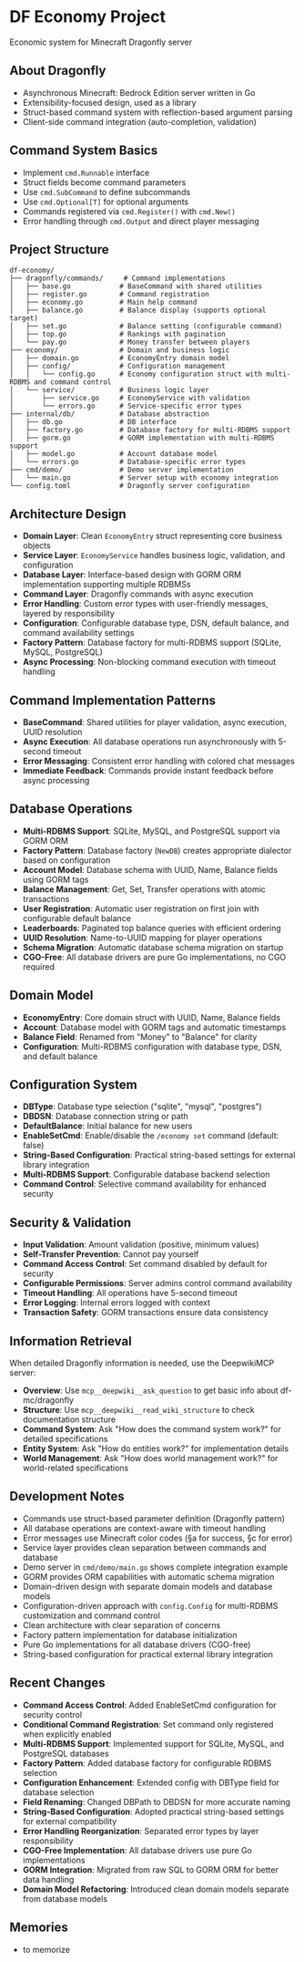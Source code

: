 # DF Economy Project

Economic system for Minecraft Dragonfly server

## About Dragonfly
- Asynchronous Minecraft: Bedrock Edition server written in Go
- Extensibility-focused design, used as a library
- Struct-based command system with reflection-based argument parsing
- Client-side command integration (auto-completion, validation)

## Command System Basics
- Implement `cmd.Runnable` interface
- Struct fields become command parameters
- Use `cmd.SubCommand` to define subcommands
- Use `cmd.Optional[T]` for optional arguments
- Commands registered via `cmd.Register()` with `cmd.New()`
- Error handling through `cmd.Output` and direct player messaging

## Project Structure
```
df-economy/
├── dragonfly/commands/     # Command implementations
│   ├── base.go            # BaseCommand with shared utilities
│   ├── register.go        # Command registration
│   ├── economy.go         # Main help command
│   ├── balance.go         # Balance display (supports optional target)
│   ├── set.go             # Balance setting (configurable command)
│   ├── top.go             # Rankings with pagination
│   └── pay.go             # Money transfer between players
├── economy/               # Domain and business logic
│   ├── domain.go          # EconomyEntry domain model
│   ├── config/            # Configuration management
│   │   └── config.go      # Economy configuration struct with multi-RDBMS and command control
│   └── service/           # Business logic layer
│       ├── service.go     # EconomyService with validation
│       └── errors.go      # Service-specific error types
├── internal/db/           # Database abstraction
│   ├── db.go              # DB interface
│   ├── factory.go         # Database factory for multi-RDBMS support
│   ├── gorm.go            # GORM implementation with multi-RDBMS support
│   ├── model.go           # Account database model
│   └── errors.go          # Database-specific error types
├── cmd/demo/              # Demo server implementation
│   └── main.go            # Server setup with economy integration
└── config.toml            # Dragonfly server configuration
```

## Architecture Design
- **Domain Layer**: Clean `EconomyEntry` struct representing core business objects
- **Service Layer**: `EconomyService` handles business logic, validation, and configuration
- **Database Layer**: Interface-based design with GORM ORM implementation supporting multiple RDBMSs
- **Command Layer**: Dragonfly commands with async execution
- **Error Handling**: Custom error types with user-friendly messages, layered by responsibility
- **Configuration**: Configurable database type, DSN, default balance, and command availability settings
- **Factory Pattern**: Database factory for multi-RDBMS support (SQLite, MySQL, PostgreSQL)
- **Async Processing**: Non-blocking command execution with timeout handling

## Command Implementation Patterns
- **BaseCommand**: Shared utilities for player validation, async execution, UUID resolution
- **Async Execution**: All database operations run asynchronously with 5-second timeout
- **Error Messaging**: Consistent error handling with colored chat messages
- **Immediate Feedback**: Commands provide instant feedback before async processing

## Database Operations
- **Multi-RDBMS Support**: SQLite, MySQL, and PostgreSQL support via GORM ORM
- **Factory Pattern**: Database factory (`NewDB`) creates appropriate dialector based on configuration
- **Account Model**: Database schema with UUID, Name, Balance fields using GORM tags
- **Balance Management**: Get, Set, Transfer operations with atomic transactions
- **User Registration**: Automatic user registration on first join with configurable default balance
- **Leaderboards**: Paginated top balance queries with efficient ordering
- **UUID Resolution**: Name-to-UUID mapping for player operations
- **Schema Migration**: Automatic database schema migration on startup
- **CGO-Free**: All database drivers are pure Go implementations, no CGO required

## Domain Model
- **EconomyEntry**: Core domain struct with UUID, Name, Balance fields
- **Account**: Database model with GORM tags and automatic timestamps
- **Balance Field**: Renamed from "Money" to "Balance" for clarity
- **Configuration**: Multi-RDBMS configuration with database type, DSN, and default balance

## Configuration System
- **DBType**: Database type selection ("sqlite", "mysql", "postgres")
- **DBDSN**: Database connection string or path
- **DefaultBalance**: Initial balance for new users
- **EnableSetCmd**: Enable/disable the `/economy set` command (default: false)
- **String-Based Configuration**: Practical string-based settings for external library integration
- **Multi-RDBMS Support**: Configurable database backend selection
- **Command Control**: Selective command availability for enhanced security

## Security & Validation
- **Input Validation**: Amount validation (positive, minimum values)
- **Self-Transfer Prevention**: Cannot pay yourself
- **Command Access Control**: Set command disabled by default for security
- **Configurable Permissions**: Server admins control command availability
- **Timeout Handling**: All operations have 5-second timeout
- **Error Logging**: Internal errors logged with context
- **Transaction Safety**: GORM transactions ensure data consistency

## Information Retrieval
When detailed Dragonfly information is needed, use the DeepwikiMCP server:

- **Overview**: Use `mcp__deepwiki__ask_question` to get basic info about df-mc/dragonfly
- **Structure**: Use `mcp__deepwiki__read_wiki_structure` to check documentation structure
- **Command System**: Ask "How does the command system work?" for detailed specifications
- **Entity System**: Ask "How do entities work?" for implementation details
- **World Management**: Ask "How does world management work?" for world-related specifications

## Development Notes
- Commands use struct-based parameter definition (Dragonfly pattern)
- All database operations are context-aware with timeout handling
- Error messages use Minecraft color codes (§a for success, §c for error)
- Service layer provides clean separation between commands and database
- Demo server in `cmd/demo/main.go` shows complete integration example
- GORM provides ORM capabilities with automatic schema migration
- Domain-driven design with separate domain models and database models
- Configuration-driven approach with `config.Config` for multi-RDBMS customization and command control
- Clean architecture with clear separation of concerns
- Factory pattern implementation for database initialization
- Pure Go implementations for all database drivers (CGO-free)
- String-based configuration for practical external library integration

## Recent Changes
- **Command Access Control**: Added EnableSetCmd configuration for security control
- **Conditional Command Registration**: Set command only registered when explicitly enabled
- **Multi-RDBMS Support**: Implemented support for SQLite, MySQL, and PostgreSQL databases
- **Factory Pattern**: Added database factory for configurable RDBMS selection
- **Configuration Enhancement**: Extended config with DBType field for database selection
- **Field Renaming**: Changed DBPath to DBDSN for more accurate naming
- **String-Based Configuration**: Adopted practical string-based settings for external compatibility
- **Error Handling Reorganization**: Separated error types by layer responsibility
- **CGO-Free Implementation**: All database drivers use pure Go implementations
- **GORM Integration**: Migrated from raw SQL to GORM ORM for better data handling
- **Domain Model Refactoring**: Introduced clean domain models separate from database models

## Memories
- to memorize